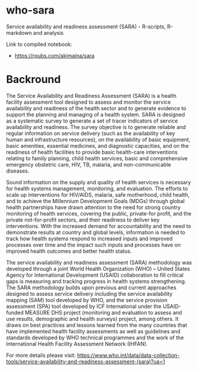 # who-sara
Service availability and readiness assessment (SARA) - R-scripts, R-markdown and  analysis

Link to compiled notebook: 

* https://rpubs.com/akimaina/sara

# Backround

The Service Availability and Readiness Assessment (SARA) is a health facility assessment tool designed to assess and monitor the service availability and readiness of the health sector and to generate evidence to support the planning and managing of a health system. SARA is designed as a systematic survey to generate a set of tracer indicators of service availability and readiness. The survey objective is to generate reliable and regular information on service delivery (such as the availability of key human and infrastructure resources), on the availability of basic equipment, basic amenities, essential medicines, and diagnostic capacities, and on the readiness of health facilities to provide basic health-care interventions relating to family planning, child health services, basic and comprehensive emergency obstetric care, HIV, TB, malaria, and non-communicable diseases.

Sound information on the supply and quality of health services is necessary for health systems management, monitoring, and evaluation. The efforts to scale up interventions for HIV/AIDS, malaria, safe motherhood, child health, and to achieve the Millennium Development Goals (MDGs) through global health partnerships have drawn attention to the need for strong country monitoring of health services, covering the public, private-for profit, and the private not-for-profit sectors, and their readiness to deliver key interventions. With the increased demand for accountability and the need to demonstrate results at country and global levels, information is needed to track how health systems respond to increased inputs and improved processes over time and the impact such inputs and processes have on improved health outcomes and better health status.

The service availability and readiness assessment (SARA) methodology was developed through a joint World Health Organization (WHO) – United States Agency for International Development (USAID) collaboration to fill critical gaps is measuring and tracking progress in health systems strengthening. The SARA methodology builds upon previous and current approaches designed to assess service delivery including the service availability mapping (SAM) tool developed by WHO, and the service provision assessment (SPA) tool developed by ICF International under the USAID-funded MEASURE DHS project (monitoring and evaluation to assess and use results, demographic and health surveys) project, among others. It draws on best practices and lessons learned from the many countries that have implemented health facility assessments as well as guidelines and standards developed by WHO technical programmes and the work of the International Health Facility Assessment Network (IHFAN).

For more details please visit: https://www.who.int/data/data-collection-tools/service-availability-and-readiness-assessment-(sara)?ua=1
